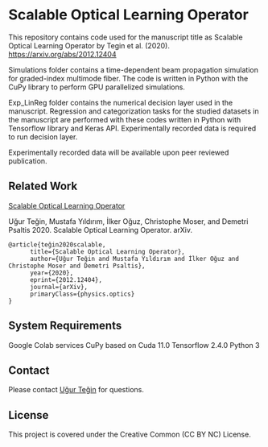 # Scalable Optical Learning Operator 

This repository contains code used for the manuscript title as Scalable Optical Learning Operator by Tegin et al. (2020). https://arxiv.org/abs/2012.12404

Simulations folder contains a time-dependent beam propagation simulation for graded-index multimode fiber. The code is written in Python with the CuPy library to perform GPU parallelized simulations. 

Exp_LinReg folder contains the numerical decision layer used in the manuscript. Regression and categorization tasks for the studied datasets in the manuscript are performed with these codes written in Python with Tensorflow library and Keras API. Experimentally recorded data is required to run decision layer.

Experimentally recorded data will be available upon peer reviewed publication.

## Related Work
[Scalable Optical Learning Operator](https://arxiv.org/abs/2012.12404)

Uğur Teğin, Mustafa Yıldırım, İlker Oğuz, Christophe Moser, and Demetri Psaltis 2020. Scalable Optical Learning Operator. arXiv.

```
@article{teğin2020scalable,
      title={Scalable Optical Learning Operator}, 
      author={Uğur Teğin and Mustafa Yıldırım and İlker Oğuz and Christophe Moser and Demetri Psaltis},
      year={2020},
      eprint={2012.12404},
      journal={arXiv},
      primaryClass={physics.optics}
}
```

## System Requirements
Google Colab services
CuPy based on Cuda 11.0
Tensorflow 2.4.0
Python 3

## Contact
Please contact [Uğur Teğin](http://ugurtegin.github.io) for questions.

## License
This project is covered under the Creative Common (CC BY NC) License.
